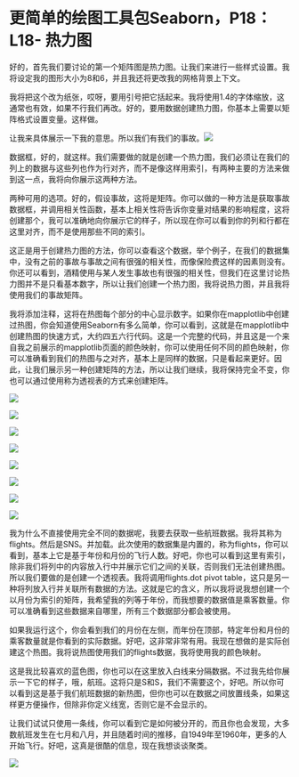 # 更简单的绘图工具包Seaborn，P18：L18- 热力图 

好的，首先我们要讨论的第一个矩阵图是热力图。让我们来进行一些样式设置。我将设定我的图形大小为8和6，并且我还将更改我的网格背景上下文。

我将把这个改为纸张，哎呀，要用引号把它括起来。我将使用1.4的字体缩放，这通常也有效，如果不行我们再改。好的，要用数据创建热力图，你基本上需要以矩阵格式设置变量。这样做。

让我来具体展示一下我的意思。所以我们有我们的事故。![](img/23c081e38820296b990078a6472c5936_1.png)

数据框，好的，就这样。我们需要做的就是创建一个热力图，我们必须让在我们的列上的数据与这些列也作为行对齐，而不是像这样用索引，有两种主要的方法来做到这一点，我将向你展示这两种方法。

两种可用的选项。好的，假设事故，这将是矩阵。你可以做的一种方法是获取事故数据框，并调用相关性函数，基本上相关性将告诉你变量对结果的影响程度，这将创建那个，我可以准确地向你展示它的样子，所以现在你可以看到你的列和行都在这里对齐，而不是使用那些不同的索引。

这正是用于创建热力图的方法，你可以查看这个数据，举个例子，在我们的数据集中，没有之前的事故与事故之间有很强的相关性，而像保险费这样的因素则没有。你还可以看到，酒精使用与某人发生事故也有很强的相关性，但我们在这里讨论热力图并不是只看基本数字，所以让我们创建一个热力图，我将说热力图，并且我将使用我们的事故矩阵。

我将添加注释，这将在热图每个部分的中心显示数字。如果你在mapplotlib中创建过热图，你会知道使用Seaborn有多么简单，你可以看到，这就是在mapplotlib中创建热图的快速方式，大约四五六行代码。这是一个完整的代码，并且这是一个来自我之前展示的mapplotlib页面的颜色映射，你可以使用任何不同的颜色映射，你可以准确看到我们的热图与之对齐，基本上是同样的数据，只是看起来更好。因此，让我们展示另一种创建矩阵的方法，所以让我们继续，我将保持完全不变，你也可以通过使用称为透视表的方式来创建矩阵。

![](img/23c081e38820296b990078a6472c5936_3.png)

![](img/23c081e38820296b990078a6472c5936_4.png)

![](img/23c081e38820296b990078a6472c5936_5.png)

![](img/23c081e38820296b990078a6472c5936_6.png)

![](img/23c081e38820296b990078a6472c5936_7.png)

![](img/23c081e38820296b990078a6472c5936_8.png)

![](img/23c081e38820296b990078a6472c5936_9.png)

![](img/23c081e38820296b990078a6472c5936_10.png)

我为什么不直接使用完全不同的数据呢，我要去获取一些航班数据。我将其称为flights。然后是SNS。并加载。此次使用的数据集是内置的，称为flights，你可以看到，基本上它是基于年份和月份的飞行人数。好吧，你也可以看到这里有索引，除非我们将列中的内容放入行中并展示它们之间的关联，否则我们无法创建热图。所以我们要做的是创建一个透视表。我将调用flights.dot pivot table，这只是另一种将列放入行并关联所有数据的方法。这就是它的含义，所以我将说我想创建一个以月份为索引的矩阵，我希望我的列等于年份，而我想要的数据值是乘客数量。你可以准确看到这些数据来自哪里，所有三个数据部分都会被使用。

如果我运行这个，你会看到我们的月份在左侧，而年份在顶部，特定年份和月份的乘客数量就是你看到的实际数据。好吧，这非常非常有用。我现在想做的是实际创建这个热图。我将说热图使用我们的flights数据，我将使用我的颜色映射。

这是我比较喜欢的蓝色图，你也可以在这里放入白线来分隔数据。不过我先给你展示一下它的样子，哦，航班。这将只是S和S，我们不需要这个，好吧。所以你可以看到这是基于我们航班数据的新热图，但你也可以在数据之间放置线条，如果这样更方便操作，但除非你定义线宽，否则它是不会显示的。

让我们试试只使用一条线，你可以看到它是如何被分开的，而且你也会发现，大多数航班发生在七月和八月，并且随着时间的推移，自1949年至1960年，更多的人开始飞行。好吧，这真是很酷的信息，现在我想谈谈聚类。

![](img/23c081e38820296b990078a6472c5936_12.png)
